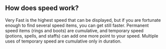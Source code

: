 ## How does speed work?

Very Fast is the highest speed that can be displayed, but if you are fortunate enough to find several speed items, you can get still faster. Permanent speed items (rings and boots) are cumulative, and temporary speed (potions, spells, and staffs) can add one more point to your speed.  Multiple uses of temporary speed are cumulative only in duration.